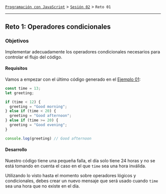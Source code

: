 [`Programación con JavaScript`](../../Readme.md) > [`Sesión 02`](../Readme.md) > `Reto 01`

---

## Reto 1: Operadores condicionales

### Objetivos

Implementar adecuadamente los operadores condicionales necesarios para controlar el flujo del código.

#### Requisitos

Vamos a empezar con el último código generado en el [Ejemplo 01](../Ejemplo-01/):

```javascript
const time = 13;
let greeting;

if (time < 12) {
  greeting = "Good morning";
} else if (time < 20) {
  greeting = "Good afternoon";
} else if (time >= 20) {
  greeting = "Good evening";
}

console.log(greeting) // Good afternoon
```

#### Desarrollo

Nuestro código tiene una pequeña falla, el día solo tiene 24 horas y no se está tomando en cuenta el caso en el
que `time` sea una hora inválida.

Utilizando lo visto hasta el momento sobre operadores lógicos y condicionales, debes crear un nuevo mensaje que será
usado cuando `time` sea una hora que no existe en el día.

